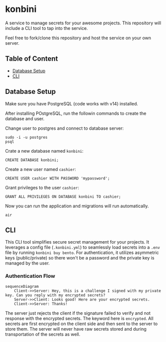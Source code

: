 # konbini

A service to manage secrets for your awesome projects. This repository will include a CLI tool to tap into
the service.

Feel free to fork/clone this repository and host the service on your own server.

## Table of Content
- [Database Setup](#database-setup)
- [CLI](#cli)

## Database Setup

Make sure you have PostgreSQL (code works with v14) installed.

After installing POstgreSQL, run the followin commands to create the database and user.

Change user to postgres and connect to database server:
```
sudo -i -u postgres
psql
```

Crate a new database named `konbini`:
```
CREATE DATABASE konbini;
```

Create a new user named `cashier`:
```
CREATE USER cashier WITH PASSWORD 'mypassword';
```

Grant privileges to the user `cashier`:
```
GRANT ALL PRIVILEGES ON DATABASE konbini TO cashier;
```

Now you can run the application and migrations will run automatically.
```
air
```

## CLI

This CLI tool simplifies secure secret management for your projects. It leverages a config file (`.konbini.yml`)
to seamlessly load secrets into a `.env` file by running `konbini buy bento`.
For authentication, it utilizes asymmetric keys (public/private) so there won't be a password and the private key is managed by the user.


### Authentication Flow

```mermaid
sequenceDiagram
    Client->>Server: Hey, this is a challenge I signed with my private key. Can you reply with my encrypted secrets?
    Server->>Client: Looks good! Here are your encrypted secrets.
    Client->>Server: Thanks!
```

The server just rejects the client if the signature failed to verify and not response with the encrypted secrets.
The keyword here is `encrypted`. All secrets are first encrypted on the client side
and then sent to the server to store them. The server will never have raw secrets stored
and during transportation of the secrets as well.
